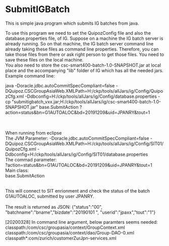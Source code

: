 # SubmitIGBatch
This is simple java program which submits IG batches from java.<br>

To use this program we need to set the QuipozConfig file and also the database.properties file, of IG. Suppose on a machine the IG batch server is already running. So on that machine, the IG batch server command line already taking these files as command line properties. Therefore, you can take those files from there or ask right person to get those files. You need to save these files on the local machine. 
<br>
You also need to store the csc-smart400-batch-1.0-SNAPSHOT.jar at local place and the accompanying "lib" folder of IG which has all the needed jars. 
<br> Example command line: <br>

java -Doracle.jdbc.autoCommitSpecCompliant=false -DQuipoz.CSCGroupAsiaWeb.XMLPath=H:/ckp/tools/allJars/ig/Config/QuipozCfg.xml -Ddbconfig=H:/ckp/tools/allJars/ig/Config/database.properties -cp "submitigbatch_vxx.jar;H:/ckp/tools/allJars/ig/csc-smart400-batch-1.0-SNAPSHOT.jar" base.SubmitAction ?action=status&bn=G1AUTOALOC&bd=20191209&uid=JPANRY&tout=1

<br>
<br>
When running from eclipse <br>
  The JVM Parameter:
-Doracle.jdbc.autoCommitSpecCompliant=false -DQuipoz.CSCGroupAsiaWeb.XMLPath=H:/ckp/tools/allJars/ig/Config/SIT01/QuipozCfg.xml  -Ddbconfig=H:/ckp/tools/allJars/ig/Config/SIT01/database.properties 
<br> 
The commad parameter:<br>
 ?action=status&bn=G1AUTOALOC&bd=20191209&uid=JPANRY&tout=1
 <br>
 Main class: <br>
 base.SubmitAction
 <br><br>

This will connect to SIT enrionment and check the status of the batch G1AUTOALOC, submitted by user JPANRY.
<br><br>
The result is returned as JSON: {"status":"00", "batchname":"bname","bizdate":"20190101 ", "userid":"jpaxx","tout":"1"}

[20200328] In command line argument, below paramters seems needed: <br>
classpath:/com/csc/groupasia/context/GroupContext.xml classpath:/com/csc/groupasia/context/dao/Group-DAO-0.xml classpath*:com/zurich/customerZurJpn-services.xml
